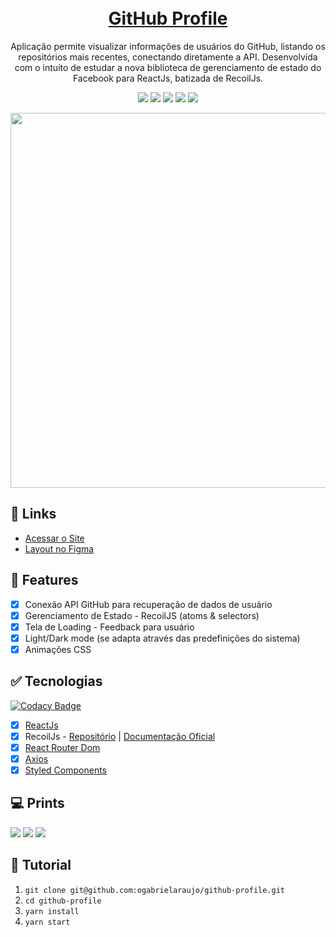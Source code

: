 <h1 align="center">
  <br>
  <a href="https://profile-github.netlify.app/">GitHub Profile</a>
</h1>

<p align="center">
  Aplicação permite visualizar informações de usuários do GitHub, listando os repositórios mais recentes, conectando diretamente a API. Desenvolvida com o intuito de estudar a nova biblioteca de gerenciamento de estado do Facebook para ReactJs, batizada de RecoilJs.
</p>

<p align="center">

<img src="https://img.shields.io/github/package-json/v/ogabrielaraujo/github-profile">

<img src="https://img.shields.io/github/languages/code-size/ogabrielaraujo/github-profile">

<img src="https://img.shields.io/netlify/b62d5030-dcea-4c34-a180-53262af77971">

<img src="https://img.shields.io/github/release-date/ogabrielaraujo/github-profile">

<img src="https://img.shields.io/github/license/ogabrielaraujo/github-profile">

</p>

<p align="center">
  <a href="https://profile-github.netlify.app/">
    <img src="https://i.imgur.com/RZQpw7H.png" width="600" />
  </a>
</p>

## :link: Links

- [Acessar o Site](https://profile-github.netlify.app/)
- [Layout no Figma](https://www.figma.com/file/kYfupXj3HlC3jyfB6DWQ8W/GitHub-Profile?node-id=0%3A1)

## :dart: Features

- [x] Conexão API GitHub para recuperação de dados de usuário
- [x] Gerenciamento de Estado - RecoilJS (atoms & selectors)
- [x] Tela de Loading - Feedback para usuário
- [x] Light/Dark mode (se adapta através das predefinições do sistema)
- [x] Animações CSS

## :white_check_mark: Tecnologias

[![Codacy Badge](https://api.codacy.com/project/badge/Grade/341f8fbb0d744d5d9ec4e80e63d21886)](https://app.codacy.com/manual/ogabrielaraujo/github-profile?utm_source=github.com&utm_medium=referral&utm_content=ogabrielaraujo/github-profile&utm_campaign=Badge_Grade_Dashboard)

- [x] [ReactJs](https://pt-br.reactjs.org/)
- [x] RecoilJs - [Repositório](https://github.com/facebookexperimental/Recoil) | [Documentação Oficial](https://recoiljs.org/)
- [x] [React Router Dom](https://www.npmjs.com/package/react-router-dom)
- [x] [Axios](https://github.com/axios/axios)
- [x] [Styled Components](https://styled-components.com/)

## :computer: Prints

<img src="https://i.imgur.com/RZQpw7H.png" />

<img src="https://i.imgur.com/InRQxdy.png" />

<img src="https://i.imgur.com/MoJs1kR.png" />

## :construction: Tutorial

1. `git clone git@github.com:ogabrielaraujo/github-profile.git`
2. `cd github-profile`
3. `yarn install`
4. `yarn start`
